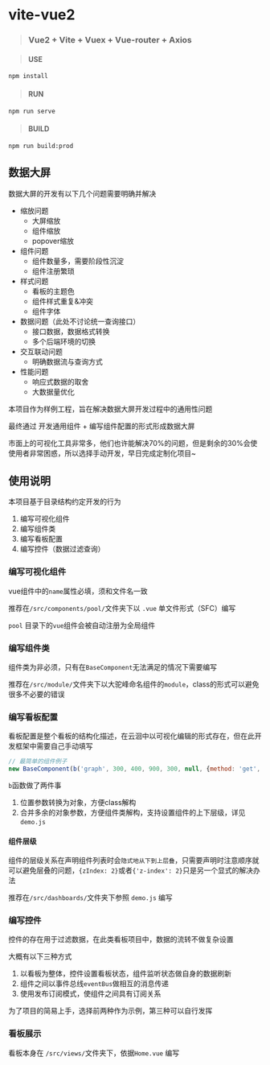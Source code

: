 # vite-vue2

> ### Vue2 + Vite + Vuex + Vue-router + Axios


> #### USE
> 
```
npm install
```

> #### RUN
```
npm run serve
```

> #### BUILD
```
npm run build:prod
```
## 数据大屏

数据大屏的开发有以下几个问题需要明确并解决

- 缩放问题
  - 大屏缩放
  - 组件缩放
  - popover缩放
- 组件问题
  - 组件数量多，需要阶段性沉淀
  - 组件注册繁琐
- 样式问题
  - 看板的主题色
  - 组件样式重复&冲突
  - 组件字体
- 数据问题（此处不讨论统一查询接口）
  - 接口数据，数据格式转换
  - 多个后端环境的切换
- 交互联动问题
  - 明确数据流与查询方式
- 性能问题
  - 响应式数据的取舍
  - 大数据量优化

本项目作为样例工程，旨在解决数据大屏开发过程中的通用性问题

最终通过 开发通用组件 + 编写组件配置的形式形成数据大屏

市面上的可视化工具非常多，他们也许能解决70%的问题，但是剩余的30%会使使用者非常困惑，所以选择手动开发，早日完成定制化项目~ 

## 使用说明

本项目基于目录结构约定开发的行为



1. 编写可视化组件
2. 编写组件类
3. 编写看板配置
4. 编写控件（数据过滤查询）

### 编写可视化组件

vue组件中的`name`属性必填，须和文件名一致

推荐在`/src/components/pool/`文件夹下以 `.vue` 单文件形式（SFC）编写

`pool` 目录下的`vue`组件会被自动注册为全局组件

### 编写组件类

组件类为非必须，只有在`BaseComponent`无法满足的情况下需要编写

推荐在`/src/module/`文件夹下以大驼峰命名组件的`module`，class的形式可以避免很多不必要的错误


### 编写看板配置

看板配置是整个看板的结构化描述，在云洄中以可视化编辑的形式存在，但在此开发框架中需要自己手动填写

```js
// 最简单的组件例子
new BaseComponent(b('graph', 300, 400, 900, 300, null, {method: 'get', url: 'http://172.38.110.228:30032/api/v1/pieGraph'}))
```

`b`函数做了两件事

1. 位置参数转换为对象，方便class解构
2. 合并多余的对象参数，方便组件类解构，支持设置组件的上下层级，详见`demo.js`

#### 组件层级

组件的层级关系在声明组件列表时会`隐式地从下到上层叠`，只需要声明时注意顺序就可以避免层叠的问题，`{zIndex: 2}`或者`{'z-index': 2}`只是另一个显式的解决办法

推荐在`/src/dashboards/`文件夹下参照 `demo.js` 编写

### 编写控件
控件的存在用于过滤数据，在此类看板项目中，数据的流转不做复杂设置

大概有以下三种方式
1. 以看板为整体，控件设置看板状态，组件监听状态做自身的数据刷新
2. 组件之间以事件总线`eventBus`做相互的消息传递
3. 使用发布订阅模式，使组件之间具有订阅关系

为了项目的简易上手，选择前两种作为示例，第三种可以自行发挥


### 看板展示

看板本身在 `/src/views/`文件夹下，依据`Home.vue` 编写
